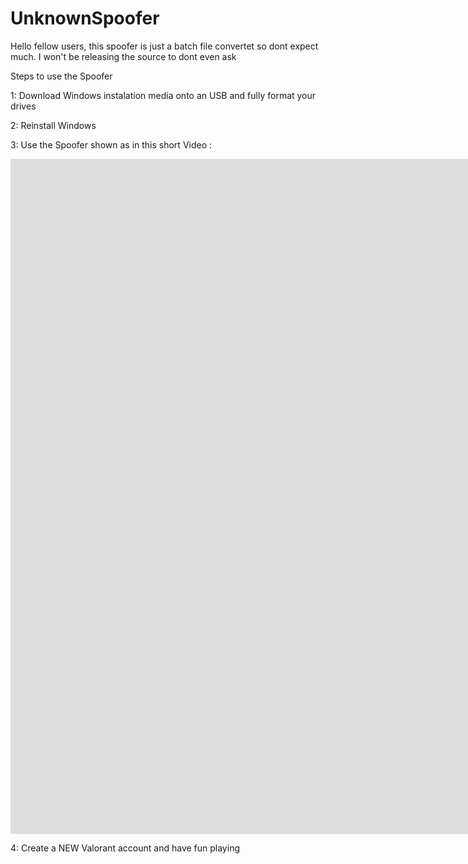 # UnknownSpoofer
Hello fellow users, 
this spoofer is just a batch file convertet so dont expect much. I won't be releasing the source to dont even ask

Steps to use the Spoofer

1: Download Windows instalation media onto an USB and fully format your drives

2: Reinstall Windows 

3: Use the Spoofer shown as in this short Video : 

<iframe src="https://player.vimeo.com/video/748361403?h=436e14bf57&amp;badge=0&amp;autopause=0&amp;player_id=0&amp;app_id=58479" width="1920" height="1080" frameborder="0" allow="autoplay; fullscreen; picture-in-picture" allowfullscreen title="How to use UnknownSpoofer"></iframe>

4: Create a NEW Valorant account and have fun playing

